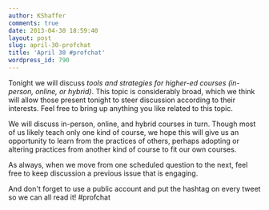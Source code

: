 ```yaml
---
author: KShaffer
comments: true
date: 2013-04-30 18:59:40
layout: post
slug: april-30-profchat
title: 'April 30 #profchat'
wordpress_id: 790
---
```


Tonight we will discuss _tools and strategies for higher-ed courses (in-person, online, or hybrid)_. This topic is considerably broad, which we think will allow those present tonight to steer discussion according to their interests. Feel free to bring up anything you like related to this topic.

We will discuss in-person, online, and hybrid courses in turn. Though most of us likely teach only one kind of course, we hope this will give us an opportunity to learn from the practices of others, perhaps adopting or altering practices from another kind of course to fit our own courses.

As always, when we move from one scheduled question to the next, feel free to keep discussion a previous issue that is engaging.

And don't forget to use a public account and put the hashtag on every tweet so we can all read it! #profchat
